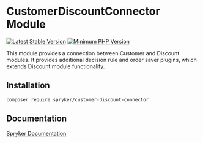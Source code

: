 # CustomerDiscountConnector Module
[![Latest Stable Version](https://poser.pugx.org/spryker/customer-discount-connector/v/stable.svg)](https://packagist.org/packages/spryker/customer-discount-connector)
[![Minimum PHP Version](https://img.shields.io/badge/php-%3E%3D%208.2-8892BF.svg)](https://php.net/)

This module provides a connection between Customer and Discount modules. It provides additional decision rule and order saver plugins, which extends Discount module functionality.

## Installation

```
composer require spryker/customer-discount-connector
```

## Documentation

[Spryker Documentation](https://docs.spryker.com)
